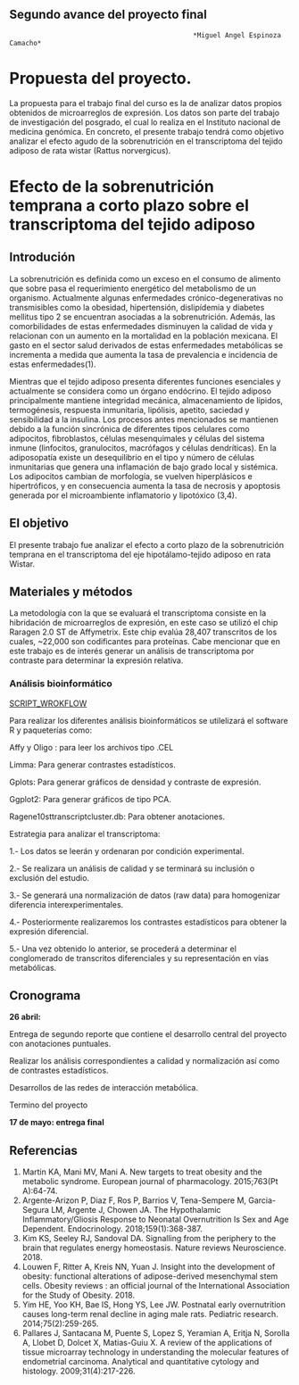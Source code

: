 ## Segundo avance del proyecto final
                                                  *Miguel Angel Espinoza Camacho*
# Propuesta del proyecto. 

La propuesta para el trabajo final del curso es la de analizar datos propios obtenidos de microarreglos de expresión. Los datos son parte del trabajo de investigación del posgrado, el cual lo realiza en el Instituto nacional de medicina genómica. En concreto, el presente trabajo tendrá como objetivo analizar el efecto  agudo de la sobrenutrición en el transcriptoma del tejido adiposo de rata wistar (Rattus norvergicus).

# Efecto de la sobrenutrición temprana a corto plazo sobre el transcriptoma del tejido adiposo

## Introdución

La sobrenutrición es definida como un exceso en el consumo de alimento que sobre pasa el requerimiento energético del metabolismo de un organismo. Actualmente algunas enfermedades crónico-degenerativas no transmisibles como la obesidad, hipertensión, dislipídemia y diabetes mellitus tipo 2 se encuentran asociadas a la sobrenutrición. Además, las comorbilidades de estas enfermedades disminuyen la calidad de vida y relacionan con un aumento en la mortalidad en la población mexicana. El gasto en el sector salud derivados de estas enfermedades metabólicas se incrementa a medida que aumenta la tasa de prevalencia e incidencia de estas enfermedades(1).


Mientras que el tejido adiposo presenta diferentes funciones esenciales y actualmente se considera como un órgano endócrino. El tejido adiposo principalmente mantiene integridad mecánica, almacenamiento de lípidos, termogénesis, respuesta inmunitaria, lipólisis, apetito, saciedad y sensibilidad a la insulina. Los procesos antes mencionados se mantienen debido a la función sincrónica de diferentes tipos celulares como adipocitos, fibroblastos, células mesenquimales y células del sistema inmune (linfocitos, granulocitos, macrófagos y células dendríticas). En la adiposopatía existe un desequilibrio en el tipo y número de células inmunitarias que genera una inflamación de bajo grado local y sistémica. Los adipocitos cambian de morfología, se vuelven hiperplásicos e hipertróficos, y en consecuencia aumenta la tasa de necrosis y apoptosis generada por el microambiente inflamatorio y lipotóxico (3,4).

## El objetivo 

El presente trabajo fue analizar el efecto a corto plazo de la sobrenutrición temprana en el transcriptoma del eje hipotálamo-tejido adiposo en rata Wistar.


## Materiales y métodos 

La metodología con la que se evaluará el transcriptoma consiste en la hibridación de microarreglos de expresión, en este caso se utilizó el chip Raragen 2.0 ST de Affymetrix. Este chip evalúa 28,407 transcritos de los cuales, ~22,000 son codificantes para proteínas. Cabe mencionar que en este trabajo es de interés generar un análisis de transcriptoma por contraste para determinar la expresión relativa.

### Análisis bioinformático

[SCRIPT_WROKFLOW](https://github.com/mike9999999/ProyectoFinalBioinf2018-II/blob/master/TA_SCRIPT_segundo%20avance.r)

Para realizar los diferentes análisis bioinformáticos se utilelizará el software R y paqueterías como:

Affy y Oligo : para leer los archivos tipo .CEL 

Limma: Para generar contrastes estadísticos.

Gplots: Para generar gráficos de densidad y contraste de expresión.

Ggplot2: Para generar gráficos de tipo PCA.

Ragene10sttranscriptcluster.db: Para obtener anotaciones.

 Estrategia para analizar el transcriptoma:

1.- Los datos se leerán y ordenaran por condición experimental.

2.- Se realizara un análisis de calidad y se terminará su inclusión o exclusión del estudio.

3.- Se generará una normalización de datos (raw data) para homogenizar diferencia interexperimentales.

4.- Posteriormente realizaremos los contrastes estadísticos para obtener la expresión diferencial.

5.- Una vez obtenido lo anterior, se procederá a determinar el conglomerado de transcritos diferenciales y su representación en vías metabólicas.

## Cronograma



**26 abril:** 

Entrega de segundo reporte que contiene el desarrollo central del proyecto con anotaciones puntuales. 

Realizar los análisis correspondientes a calidad y normalización así como de contrastes estadísticos.

Desarrollos de las redes de interacción metabólica.

Termino del proyecto

**17 de mayo: entrega final**

## Referencias

1.	Martin KA, Mani MV, Mani A. New targets to treat obesity and the metabolic syndrome. European journal of pharmacology. 2015;763(Pt A):64-74.
2.	Argente-Arizon P, Diaz F, Ros P, Barrios V, Tena-Sempere M, Garcia-Segura LM, Argente J, Chowen JA. The Hypothalamic Inflammatory/Gliosis Response to Neonatal Overnutrition Is Sex and Age Dependent. Endocrinology. 2018;159(1):368-387.
3.	Kim KS, Seeley RJ, Sandoval DA. Signalling from the periphery to the brain that regulates energy homeostasis. Nature reviews Neuroscience. 2018.
4.	Louwen F, Ritter A, Kreis NN, Yuan J. Insight into the development of obesity: functional alterations of adipose-derived mesenchymal stem cells. Obesity reviews : an official journal of the International Association for the Study of Obesity. 2018.
5.	Yim HE, Yoo KH, Bae IS, Hong YS, Lee JW. Postnatal early overnutrition causes long-term renal decline in aging male rats. Pediatric research. 2014;75(2):259-265.
6.	Pallares J, Santacana M, Puente S, Lopez S, Yeramian A, Eritja N, Sorolla A, Llobet D, Dolcet X, Matias-Guiu X. A review of the applications of tissue microarray technology in understanding the molecular features of endometrial carcinoma. Analytical and quantitative cytology and histology. 2009;31(4):217-226.


